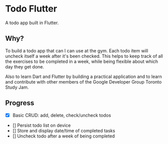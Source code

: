 # Todo Flutter

A todo app built in Flutter.

## Why?

To build a todo app that can I can use at the gym. Each todo item will uncheck itself a week after it's been checked. This helps to keep track of all the exercises to be completed in a week, while being flexible about which day they get done.

Also to learn Dart and Flutter by building a practical application and to learn and contribute with other members of the Google Developer Group Toronto Study Jam.

## Progress

- [x] Basic CRUD: add, delete, check/uncheck todos
- [] Persist todo list on device
- [] Store and display date/time of completed tasks
- [] Uncheck todo after a week of being completed
